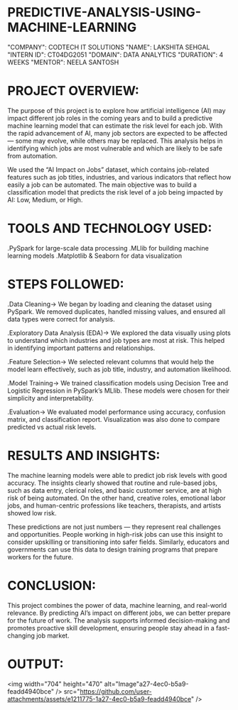 # PREDICTIVE-ANALYSIS-USING-MACHINE-LEARNING

"COMPANY": CODTECH IT SOLUTIONS
"NAME": LAKSHITA SEHGAL
"INTERN ID": CT04DG2051
"DOMAIN": DATA ANALYTICS
"DURATION": 4 WEEKS 
"MENTOR": NEELA SANTOSH

# PROJECT OVERVIEW:
 The purpose of this project is to explore how artificial intelligence (AI) may impact different job roles in the coming years and to build a predictive machine learning model that can estimate the risk level for  each job. With the rapid advancement of AI, many job sectors are expected to be affected — some may evolve, while others may be replaced. This analysis helps in identifying which jobs are most vulnerable 
 and which are likely to be safe from automation.

 We used the “AI Impact on Jobs” dataset, which contains job-related features such as job titles, industries, and various indicators that reflect how easily a job can be automated. The main objective was to build  a classification model that predicts the risk level of a job being impacted by AI: Low, Medium, or High.


# TOOLS AND TECHNOLOGY USED:
 .PySpark for large-scale data processing
 .MLlib for building machine learning models
 .Matplotlib & Seaborn for data visualization

# STEPS FOLLOWED:
.Data Cleaning->
 We began by loading and cleaning the dataset using PySpark. We removed duplicates, handled missing values, and ensured all data types were correct for analysis.

.Exploratory Data Analysis (EDA)->
 We explored the data visually using plots to understand which industries and job types are most at risk. This helped in identifying important patterns and relationships.

.Feature Selection->
 We selected relevant columns that would help the model learn effectively, such as job title, industry, and automation likelihood.

.Model Training->
 We trained classification models using Decision Tree and Logistic Regression in PySpark’s MLlib. These models were chosen for their simplicity and interpretability.

.Evaluation->
 We evaluated model performance using accuracy, confusion matrix, and classification report. Visualization was also done to compare predicted vs actual risk levels.

# RESULTS AND INSIGHTS:
 The machine learning models were able to predict job risk levels with good accuracy. The insights clearly showed that routine and rule-based jobs, such as data entry, clerical roles, and basic customer
 service,  are at high risk of being automated. On the other hand, creative roles, emotional labor jobs, and human-centric professions like teachers, therapists, and artists showed low risk.

 These predictions are not just numbers — they represent real challenges and opportunities. People working in high-risk jobs can use this insight to consider upskilling or transitioning into safer fields.
 Similarly, educators and governments can use this data to design training programs that prepare workers for the future.

# CONCLUSION:
This project combines the power of data, machine learning, and real-world relevance. By predicting AI’s impact on different jobs, we can better prepare for the future of work. The analysis supports informed decision-making and promotes proactive skill development, ensuring people stay ahead in a fast-changing job market.

# OUTPUT:

<img width="704" height="470" alt="Image"a27-4ec0-b5a9-feadd4940bce" /> src="https://github.com/user-attachments/assets/e1211775-1a27-4ec0-b5a9-feadd4940bce" />


